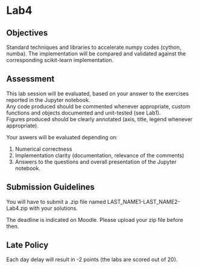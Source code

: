 # Lab4 

## Objectives 

Standard techniques and libraries to accelerate numpy codes (cython, numba). 
The implementation will be compared and validated against the corresponding scikit-learn implementation.

## Assessment 

This lab session will be evaluated, based on your answer to the exercises reported in the Jupyter notebook.\
Any code produced should be commented whenever appropriate, custom functions and objects documented and unit-tested (see Lab1).\
Figures produced should be clearly annotated (axis, title, legend whenever appropriate).

Your aswers will be evaluated depending on:
1. Numerical correctness
2. Implementation clarity (documentation, relevance of the comments)
3. Answers to the questions and overall presentation of the Jupyter notebook.

## Submission Guidelines

You will have to submit a .zip file named LAST_NAME1-LAST_NAME2-Lab4.zip with your solutions.

The deadline is indicated on Moodle. Please upload your zip file before then.

## Late Policy

Each day delay will result in -2 points (the labs are scored out of 20).



